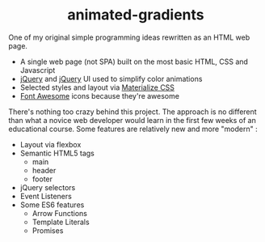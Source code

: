 <h1 align="center">animated-gradients</h1>

One of my original simple programming ideas rewritten as an HTML web page. 

* A single web page (not SPA) built on the most basic HTML, CSS and Javascript
* [jQuery](http://jquery.com/) and [jQuery](https://jqueryui.com/) UI used to simplify color animations
* Selected styles and layout via [Materialize CSS](https://materializecss.com/)
* [Font Awesome](https://fontawesome.com/) icons because they're awesome

There's nothing too crazy behind this project.  The approach is no different than what a novice web developer would learn in the first few weeks of an educational course.  Some features are relatively new and more "modern" :
* Layout via flexbox
* Semantic HTML5 tags
  * main
  * header
  * footer
* jQuery selectors
* Event Listeners
* Some ES6 features
  * Arrow Functions
  * Template Literals
  * Promises
